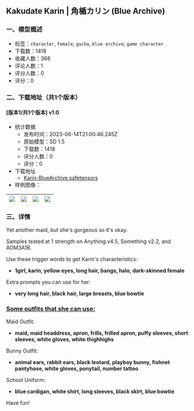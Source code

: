 ## Kakudate Karin | 角楯カリン (Blue Archive)
### 一、模型概述

- 标签：`character`, `female`, `gacha`, `blue archive`, `game character`
- 下载数：1418
- 收藏人数：368
- 评论人数：1
- 评分人数：0
- 评分：0

### 二、下载地址（共1个版本）

#### [版本1/共1个版本] v1.0

- 统计数据
  - 发布时间：2023-06-14T21:00:46.245Z
  - 原始模型：SD 1.5
  - 下载数：1418
  - 评分人数：0
  - 评分：0
- 下载地址
  - [Karin-BlueArchive.safetensors](https://civitai.com/api/download/models/40191)
- 样例图像：

| <img src="https://image.civitai.com/xG1nkqKTMzGDvpLrqFT7WA/dfaaa13d-ed73-49cd-0eab-848521d17200/width=450/444932.jpeg" /> | <img src="https://image.civitai.com/xG1nkqKTMzGDvpLrqFT7WA/ec1d8315-6302-48b0-f086-0516f5345400/width=450/445259.jpeg" /> | <img src="https://image.civitai.com/xG1nkqKTMzGDvpLrqFT7WA/2bd5ff6f-1f50-4fe1-8ce7-580f30a7f900/width=450/444963.jpeg" /> | <img src="https://image.civitai.com/xG1nkqKTMzGDvpLrqFT7WA/fb9942a5-410d-42a5-cd7d-2dcacdbbe600/width=450/445284.jpeg" /> |
| ---- | ---- | ---- | ---- |


### 三、详情
<p>Yet another maid, but she's gorgeous so it's okay.</p><p>Samples tested at 1 strength on Anything v4.5, Something v2.2, and AOM3A1B.</p><p>Use these trigger words to get Karin's characteristics:</p><ul><li><p><strong>1girl, karin, yellow eyes, long hair, bangs, halo, dark-skinned female</strong></p></li></ul><p></p><p>Extra prompts you can use for her:</p><ul><li><p><strong>very long hair, black hair, large breasts, blue bowtie</strong></p></li></ul><p></p><h3><u>Some outfits that she can use:</u></h3><p>Maid Outfit:</p><ul><li><p><strong>maid, maid headdress, apron, frills, frilled apron, puffy sleeves, short sleeves, white gloves, white thighhighs</strong></p></li></ul><p></p><p>Bunny Outfit:</p><ul><li><p><strong>animal ears, rabbit ears, black leotard, playboy bunny, fishnet pantyhose, white gloves, ponytail, number tattoo</strong></p></li></ul><p></p><p>School Uniform:</p><ul><li><p><strong>blue cardigan, white shirt, long sleeves, black skirt, blue bowtie</strong></p></li></ul><p></p><p>Have fun!</p>